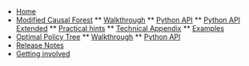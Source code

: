 <!-- docs/_sidebar.md -->

* [Home](/)
* [Modified Causal Forest](quick_start.md)
** [Walkthrough](part_i.md)
** [Python API](short_api.md)
** [Python API Extended](core_6.md)
** [Practical hints](core_5.md)
** [Technical Appendix](techn_app.md)
** [Examples](tutorial_1.md)
* [Optimal Policy Tree](opt_pol_quickstart.md)
** [Walkthrough](opt_pol_walkthrough.md)
** [Python API](opt_pol_1.md)
* [Release Notes](new.md)
* [Getting involved](intro_3.md)
